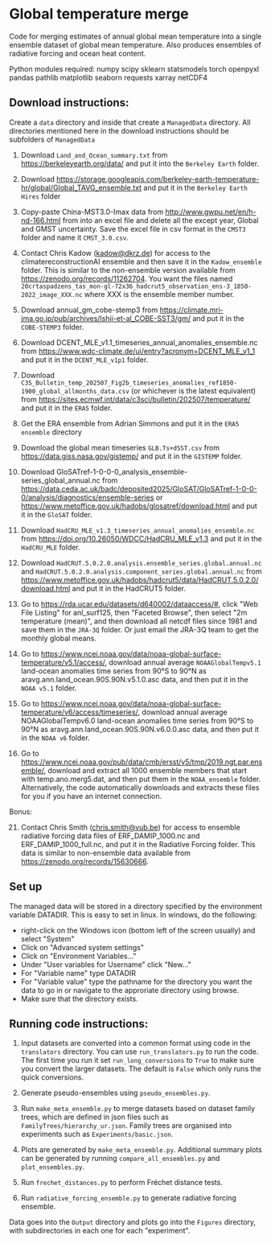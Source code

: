 Global temperature merge
========================

Code for merging estimates of annual global mean temperature into a single ensemble dataset of global mean temperature. 
Also produces ensembles of radiative forcing and ocean heat content.

Python modules required:
numpy scipy sklearn statsmodels torch openpyxl pandas pathlib matplotlib seaborn requests xarray netCDF4


Download instructions:
----------------------

Create a `data` directory and inside that create a `ManagedData` directory. All directories mentioned here in the 
download instructions should be subfolders of `ManagedData`

1. Download `Land_and_Ocean_summary.txt` from https://berkeleyearth.org/data/ and put it into the `Berkeley Earth` folder.

2. Download https://storage.googleapis.com/berkeley-earth-temperature-hr/global/Global_TAVG_ensemble.txt and put it in
   the `Berkeley Earth Hires` folder

4. Copy-paste China-MST3.0-Imax data from http://www.gwpu.net/en/h-nd-166.html from into an excel file and delete all the
   except year, Global and GMST uncertainty. Save the excel file in csv format in the `CMST3` folder and name it `CMST_3.0.csv`.

6. Contact Chris Kadow (kadow@dkrz.de) for access to the climatereconstructionAI ensemble and then save it in the 
   `Kadow_ensemble` folder. This is similar to the non-ensemble version available from https://zenodo.org/records/11262704.
   You want the files named `20crtaspadzens_tas_mon-gl-72x36_hadcrut5_observation_ens-3_1850-2022_image_XXX.nc` where XXX is
   the ensemble member number.

8. Download annual_gm_cobe-stemp3 from https://climate.mri-jma.go.jp/pub/archives/Ishii-et-al_COBE-SST3/gm/ and put it 
   in the `COBE-STEMP3` folder.

9. Download DCENT_MLE_v1.1_timeseries_annual_anomalies_ensemble.nc from 
   https://www.wdc-climate.de/ui/entry?acronym=DCENT_MLE_v1_1 and put it in the `DCENT_MLE_v1p1` folder.

10. Download `C3S_Bulletin_temp_202507_Fig2b_timeseries_anomalies_ref1850-1900_global_allmonths_data.csv` (or whichever is the
    latest equivalent) from https://sites.ecmwf.int/data/c3sci/bulletin/202507/temperature/ and put it in the `ERA5` folder.

11. Get the ERA ensemble from Adrian Simmons and put it in the `ERA5 ensemble` directory

12. Download the global mean timeseries `GLB.Ts+dSST.csv` from https://data.giss.nasa.gov/gistemp/ and put it in the 
   `GISTEMP` folder.

13. Download GloSATref-1-0-0-0_analysis_ensemble-series_global_annual.nc from 
   https://data.ceda.ac.uk/badc/deposited2025/GloSAT/GloSATref-1-0-0-0/analysis/diagnostics/ensemble-series or
   https://www.metoffice.gov.uk/hadobs/glosatref/download.html and put it in the `GloSAT` folder.

15. Download `HadCRU_MLE_v1.3_timeseries_annual_anomalies_ensemble.nc` from https://doi.org/10.26050/WDCC/HadCRU_MLE_v1.3 
   and put it in the `HadCRU_MLE` folder.

16. Download `HadCRUT.5.0.2.0.analysis.ensemble_series.global.annual.nc` and 
    `HadCRUT.5.0.2.0.analysis.component_series.global.annual.nc` from  
    https://www.metoffice.gov.uk/hadobs/hadcrut5/data/HadCRUT.5.0.2.0/download.html and put it in the HadCRUT5 folder.

17. Go to https://rda.ucar.edu/datasets/d640002/dataaccess/#, click "Web File Listing" for anl_surf125, then "Faceted 
    Browse", then select "2m temperature (mean)", and then download all netcdf files since 1981 and save them in the 
    `JRA-3Q` folder. Or just email the JRA-3Q team to get the monthly global means.

18. Go to https://www.ncei.noaa.gov/data/noaa-global-surface-temperature/v5.1/access/, download annual average 
    `NOAAGlobalTempv5.1` land-ocean anomalies time series from 90°S to 90°N as aravg.ann.land_ocean.90S.90N.v5.1.0.asc 
    data, and then put it in the `NOAA v5.1` folder.

19. Go to https://www.ncei.noaa.gov/data/noaa-global-surface-temperature/v6/access/timeseries/, download annual 
    average NOAAGlobalTempv6.0 land-ocean anomalies time series from 90°S to 90°N as 
    aravg.ann.land_ocean.90S.90N.v6.0.0.asc data, and then put it in the `NOAA v6` folder.

20. Go to https://www.ncei.noaa.gov/pub/data/cmb/ersst/v5/tmp/2019.ngt.par.ensemble/, download and extract all 1000 
    ensemble members that start with temp.ano.merg5.dat, and then put them in the `NOAA_ensemble` folder. 
    Alternatively, the code automatically downloads and extracts these files for you if you have an internet
    connection.

Bonus:

21. Contact Chris Smith (chris.smith@vub.be) for access to ensemble radiative forcing data files of ERF_DAMIP_1000.nc 
    and ERF_DAMIP_1000_full.nc, and put it in the Radiative Forcing folder. This data is similar to non-ensemble data 
    available from https://zenodo.org/records/15630666.

Set up
------

The managed data will be stored in a directory specified by the environment variable DATADIR. This is easy to set in linux. In windows, do the following:

* right-click on the Windows icon (bottom left of the screen usually) and select "System"
* Click on "Advanced system settings"
* Click on "Environment Variables..."
* Under "User variables for Username" click "New..."
* For "Variable name" type DATADIR
* For "Variable value" type the pathname for the directory you want the data to go in or navigate to the approriate directory using browse.
* Make sure that the directory exists.


Running code instructions:
--------------------------

1. Input datasets are converted into a common format using code in the `translators` directory. You can use 
   `run_translators.py` to run the code. The first time you run it set `run_long_conversions` to `True` to
   make sure you convert the larger datasets. The default is `False` which only runs the quick conversions. 

2. Generate pseudo-ensembles using `pseudo_ensembles.py`.

3. Run `make_meta_ensemble.py` to merge datasets based on dataset family trees, which are defined in json files such 
   as `FamilyTrees/hierarchy_ur.json`. Family trees are organised into experiments such as `Experiments/basic.json`.

4. Plots are generated by `make_meta_ensemble.py`. Additional summary plots can be generated by running 
   `compare_all_ensembles.py` and `plot_ensembles.py`.

5. Run `frechet_distances.py` to perform Fréchet distance tests.

6. Run `radiative_forcing_ensemble.py` to generate radiative forcing ensemble.


Data goes into the `Output` directory and plots go into the `Figures` directory, with subdirectories in each one for 
each "experiment".
